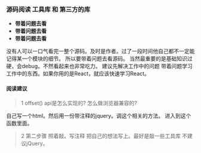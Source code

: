 ### 源码阅读 工具库 和 第三方的库

* **带着问题去看**
* **带着问题去看**
* **带着问题去看**

没有人可以一口气看完一整个源码。及时是作者。过了一段时间他自己都不一定能记得某一个模块的细节。 所以要带着问题去看源码。
当然最重要的是基础知识过硬，会debug。不然看起来也非常吃力。 建议先解决工作中的问题 带着问题学习工作中的东西。如果你用的是React，就应该快速学习React。

#### 阅读建议

> 1 offset() api是怎么实现的? 怎么做浏览器兼容的?

自己写一个html。然后用一份带注释的jquery。调这个相关的方法。 进入到这个函数里面。

> 2 第二步骤 照着敲。写注释 把自己的想法写上。最好是敲一些工具库 不建议jQuery。





